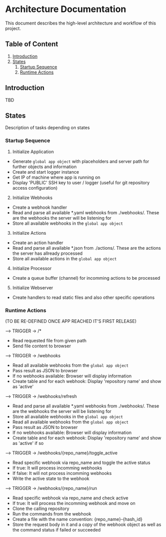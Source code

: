 # Architecture Documentation

This document describes the high-level architecture and workflow of this project.

## Table of Content

1. [Introduction](#introduction)
2. [States](#states)
    1. [Startup Sequence](#startup-sequence)
    2. [Runtime Actions](#runtime-actions)


## Introduction
TBD

## States
Description of tasks depending on states

### Startup Sequence
1. Initialize Application
  - Generate `global app object` with placeholders and server path for further objects and information
  - Create and start logger instance
  - Get IP of machine where app is running on
  - Display 'PUBLIC' SSH key to user / logger (useful for git repository access configuration)

2. Initialize Webhooks
  - Create a webhook handler
  - Read and parse all available *.yaml webhooks from ./webhooks/. These are the webhooks the server will be listening for
  - Store all available webhooks in the `global app object`

3. Initialize Actions
  - Create an action handler
  - Read and parse all available *.json from ./actions/. These are the actions the server has allready processed
  - Store all available actions in the `global app object`

4. Initialize Processor
  - Create a queue buffer (channel) for incomming actions to be processed 

5. Initialize Webserver
  - Create handlers to read static files and also other specific operations

### Runtime Actions
(TO BE RE-DEFINED ONCE APP REACHED IT'S FIRST RELEASE)

--> TRIGGER -> /*
  - Read requested file from given path
  - Send file content to browser 

--> TRIGGER -> /webhooks
  - Read all available webhooks from the `global app object`
  - Pass result as JSON to browser
  - If no webhooks available: Browser will display information 
  - Create table and for each webhook: Display 'repository name' and show as 'active'

--> TRIGGER -> /webhooks/refresh
  - Read and parse all available *.yaml webhooks from ./webhooks/. These are the webhooks the server will be listening for
  - Store all available webhooks in the `global app object`
  - Read all available webhooks from the `global app object`
  - Pass result as JSON to browser
  - If no webhooks available: Browser will display information 
  - Create table and for each webhook: Display 'repository name' and show as 'active' if so

--> TRIGGER -> /webhooks/{repo_name}/toggle_active
  - Read specific webhook via repo_name and toggle the active status
  - If true: It will process incomming webhooks
  - If false: It will not process incomming webhooks
  - Write the active state to the webhook

--> TRIGGER -> /webhooks/{repo_name}/run
  - Read specific webhook via repo_name and check active
  - If true: It will process the incomming webhook and move on
  - Clone the calling repository
  - Run the commands from the webhook
  - Create a file with the name convention: {repo_name}-{hash_id}
  - Store the request body in it and a copy of the webhook object as well as the command status if failed or succeeded
